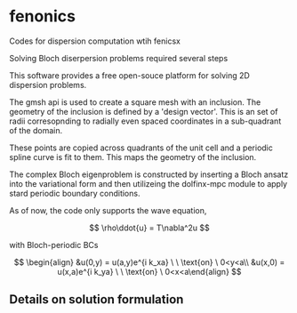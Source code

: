 # fenonics
Codes for dispersion computation wtih fenicsx


Solving Bloch diserpersion problems required several steps


This software provides a free open-souce platform for solving 2D dispersion problems. 

The gmsh api is used to create a square mesh with an inclusion. The geometry of the inclusion is defined by a 'design vector'. This is an set of radii corresopnding to radially even spaced coordinates in a sub-quadrant of the domain. 

These points are copied across quadrants of the unit cell and a periodic spline curve is fit to them. This maps the geometry of the inclusion.


The complex Bloch eigenproblem is constructed by inserting a Bloch ansatz into the variational form and then utilizeing the dolfinx-mpc module to apply stard periodic boundary conditions.

As of now, the code only supports the wave equation,

$$
\rho\ddot{u} = T\nabla^2u
$$

with Bloch-periodic BCs

$$ \begin{align} &u(0,y) = u(a,y)e^{i k_xa} \ \ \text{on} \ 0<y<a\\ &u(x,0) = u(x,a)e^{i k_ya} \ \ \text{on} \ 0<x<a\end{align}
$$

## Details on solution formulation